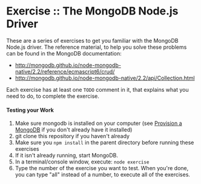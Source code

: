 Exercise :: The MongoDB Node.js Driver
======================================

These are a series of exercises to get you familiar with the MongoDB Node.js driver. The reference material, to help you solve these problems can be found in the MongoDB documentation:

* http://mongodb.github.io/node-mongodb-native/2.2/reference/ecmascript6/crud/
* http://mongodb.github.io/node-mongodb-native/2.2/api/Collection.html

Each exercise has at least one `TODO` comment in it, that explains what you need to do, to complete the exercise.

#### Testing your Work

1. Make sure mongodb is installed on your computer (see [Provision a MongoDB](../../materials/Provision-a-MongoDB.md) if you don't already have it installed)
1. git clone this repository if you haven't already
1. Make sure you `npm install` in the parent directory before running these exercises
1. If it isn't already running, start MongoDB.
1. In a terminal/console window, execute: `node exercise`
1. Type the number of the exercise you want to test. When you're done, you can type "all" instead of a number, to execute all of the exercises.
